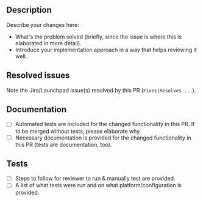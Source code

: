 ## Description

Describe your changes here:

- What's the problem solved (briefly, since the issue is where this is elaborated in more detail).
- Introduce your implementation approach in a way that helps reviewing it well.

## Resolved issues

Note the Jira/Launchpad issue(s) resolved by this PR (`Fixes|Resolves ...`).

## Documentation

- [ ] Automated tests are included for the changed functionality in this PR. If to be merged without tests, please elaborate why.
- [ ] Necessary documentation is provided for the changed functionality in this PR (tests are documentation, too).

## Tests

- [ ] Steps to follow for reviewer to run & manually test are provided.
- [ ] A list of what tests were run and on what platform/configuration is provided.
